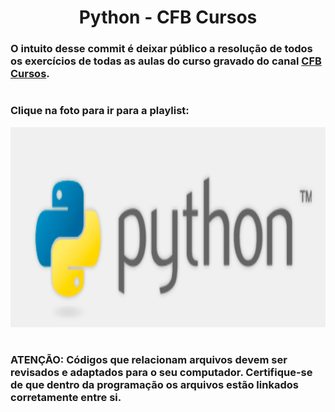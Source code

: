 <center><h1> Python - CFB Cursos  </h1></center>
<h3> O intuito desse commit é deixar público a resolução de todos os exercícios de todas as aulas do curso gravado do canal 
<a href="https://www.youtube.com/c/cfbcursos"> CFB Cursos</a>.</h3>
<h1></h1>
<h3>Clique na foto para ir para a playlist:</h3>
<a href="https://www.youtube.com/watch?v=Ay-MakuSg08&list=PLx4x_zx8csUhuVgWfy7keQQAy7t1J35TR"><img src="img\imgCurso.png" class="img" width = 600 height = 320></a>
<h1></h1>
<h3>ATENÇÃO: Códigos que relacionam arquivos devem ser revisados e adaptados para o seu computador. Certifique-se de que dentro da programação os arquivos estão linkados corretamente entre si.</h3>
